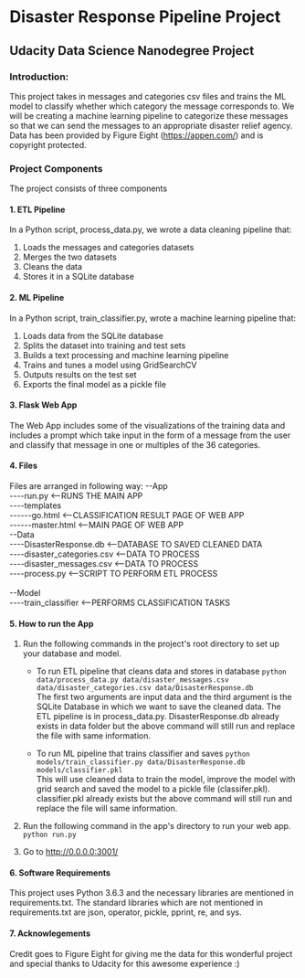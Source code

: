 # Disaster Response Pipeline Project
## Udacity Data Science Nanodegree Project

### Introduction:
This project takes in messages and categories csv files and trains the ML model to classify whether which category the message corresponds to. We will be creating a machine learning pipeline to categorize these messages so that we can send the messages to an appropriate disaster relief agency. 
Data has been provided by Figure Eight (https://appen.com/) and is copyright protected.

### Project Components
The project consists of three components

#### 1. ETL Pipeline
In a Python script, process_data.py, we wrote a data cleaning pipeline that:

1) Loads the messages and categories datasets
2) Merges the two datasets
3) Cleans the data
4) Stores it in a SQLite database

#### 2. ML Pipeline
In a Python script, train_classifier.py, wrote a machine learning pipeline that:

1) Loads data from the SQLite database
2) Splits the dataset into training and test sets
3) Builds a text processing and machine learning pipeline
4) Trains and tunes a model using GridSearchCV
5) Outputs results on the test set
6) Exports the final model as a pickle file

#### 3. Flask Web App
The Web App includes some of the visualizations of the training data and includes a prompt which take input in the form of a message from the user and classify that message in one or multiples of the 36 categories.

#### 4. Files

Files are arranged in following way:
--App<br/>
----run.py <--RUNS THE MAIN APP<br/>
----templates <br/>
------go.html <--CLASSIFICATION RESULT PAGE OF WEB APP<br/>
------master.html <--MAIN PAGE OF WEB APP<br/>
--Data<br/>
----DisasterResponse.db <--DATABASE TO SAVED CLEANED DATA<br/>
----disaster_categories.csv <--DATA TO PROCESS<br/>
----disaster_messages.csv <--DATA TO PROCESS<br/>
----process.py <--SCRIPT TO PERFORM ETL PROCESS<br/><br/>
--Model<br/>
----train_classifier <--PERFORMS CLASSIFICATION TASKS<br/>

#### 5. How to run the App

1. Run the following commands in the project's root directory to set up your database and model.

    - To run ETL pipeline that cleans data and stores in database
        `python data/process_data.py data/disaster_messages.csv data/disaster_categories.csv data/DisasterResponse.db`<br/>
        The first two arguments are input data and the third argument is the SQLite Database in which we want to save the cleaned data. The ETL pipeline is in      process_data.py.
        DisasterResponse.db already exists in data folder but the above command will still run and replace the file with same information.<br/>

    - To run ML pipeline that trains classifier and saves
        `python models/train_classifier.py data/DisasterResponse.db models/classifier.pkl`<br/>
        This will use cleaned data to train the model, improve the model with grid search and saved the model to a pickle file (classifer.pkl).
        classifier.pkl already exists but the above command will still run and replace the file will same information.

2. Run the following command in the app's directory to run your web app.
    `python run.py`

3. Go to http://0.0.0.0:3001/

#### 6. Software Requirements
This project uses Python 3.6.3 and the necessary libraries are mentioned in requirements.txt. The standard libraries which are not mentioned in requirements.txt are json, operator, pickle, pprint, re, and sys.

#### 7. Acknowlegements
Credit goes to Figure Eight for giving me the data for this wonderful project and special thanks to Udacity for this awesome experience :)
